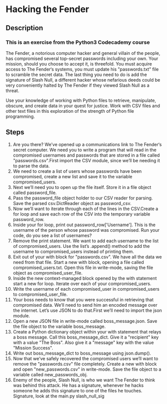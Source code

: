 # Hacking the Fender 
## Description
### This is an exercise from the Python3 Codecademy course
The Fender, a notorious computer hacker and general villain of the people, has compromised several top-secret passwords including your own. Your mission, should you choose to accept it, is threefold. You must acquire access to The Fender‘s systems, you must update his "passwords.txt" file to scramble the secret data. The last thing you need to do is add the signature of Slash Null, a different hacker whose nefarious deeds could be very conveniently halted by The Fender if they viewed Slash Null as a threat.

Use your knowledge of working with Python files to retrieve, manipulate, obscure, and create data in your quest for justice. Work with CSV files and other text files in this exploration of the strength of Python file programming.

## Steps
1. Are you there? We’ve opened up a communications link to The Fender‘s secret computer. We need you to write a program that will read in the compromised usernames and passwords that are stored in a file called "passwords.csv".First import the CSV module, since we’ll be needing it to parse the data.
2. We need to create a list of users whose passwords have been compromised, create a new list and save it to the variable compromised_users.
3. Next we’ll need you to open up the file itself. Store it in a file object called password_file.
4. Pass the password_file object holder to our CSV reader for parsing. Save the parsed csv.DictReader object as password_csv.
5. Now we’ll want to iterate through each of the lines in the CSV.Create a for loop and save each row of the CSV into the temporary variable password_row.
6. Inside your for loop, print out password_row['Username']. This is the username of the person whose password was compromised. Run your code, do you see a list of usernames?
7. Remove the print statement. We want to add each username to the list of compromised_users. Use the list’s .append() method to add the username to compromised_users instead of printing them.
8. Exit out of your with block for "passwords.csv". We have all the data we need from that file. Start a new with block, opening a file called compromised_users.txt. Open this file in write-mode, saving the file object as compromised_user_file.
9. Inside the new context-managed block opened by the with statement start a new for loop. Iterate over each of your compromised_users.
10. Write the username of each compromised_user in compromised_users to compromised_user_file.
12. Your boss needs to know that you were successful in retrieving that compromised data. We’ll need to send him an encoded message over the internet. Let’s use JSON to do that.First we’ll need to import the json module.
13. Open a new JSON file in write-mode called boss_message.json. Save the file object to the variable boss_message.
14. Create a Python dictionary object within your with statement that relays a boss message. Call this boss_message_dict. Give it a "recipient" key with a value "The Boss". Also give it a "message" key with the value "Mission Success".
15. Write out boss_message_dict to boss_message using json.dump().
16. Now that we’ve safely recovered the compromised users we’ll want to remove the "passwords.csv" file completely. Create a new with block and open "new_passwords.csv" in write-mode. Save the file object to a variable called new_passwords_obj.
17. Enemy of the people, Slash Null, is who we want The Fender to think was behind this attack. He has a signature, whenever he hacks someone he adds this signature to one of the files he touches. Signature, look at the main.py slash_null_sig 
